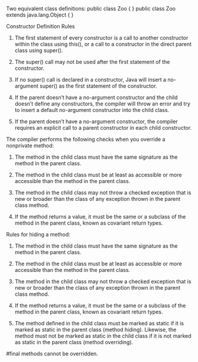 Two equivalent class definitions:
public class Zoo { }
public class Zoo extends java.lang.Object { }


Constructor Definition Rules
1. The first statement of every constructor is a call to another 
constructor within the class using this(), or a call to a constructor 
in the direct parent class using super(). 

2. The super() call may not be used after the first statement of 
the constructor.

3. If no super() call is declared in a constructor, Java will insert 
a no-argument super() as the first statement of the constructor. 

4. If the parent doesn’t have a no-argument constructor and the child 
doesn’t define any constructors, the compiler will throw an error and 
try to insert a default no-argument constructor into the child class.
 
5. If the parent doesn’t have a no-argument constructor, the compiler 
requires an explicit call to a parent constructor in each child constructor.


The compiler performs the following checks when you 
override a nonprivate method:
 
1. The method in the child class must have the same signature 
as the method in the parent class.

2. The method in the child class must be at least as accessible 
or more accessible than the method in the parent class. 

3. The method in the child class may not throw a checked exception 
that is new or broader than the class of any exception thrown 
in the parent class method.

4. If the method returns a value, it must be the same or a 
subclass of the method in the parent class, known as covariant 
return types.


Rules for hiding a method:
1. The method in the child class must have the same signature 
as the method in the parent class. 

2. The method in the child class must be at least as accessible 
or more accessible than the method in the parent class. 

3. The method in the child class may not throw a checked 
exception that is new or broader than the class of any 
exception thrown in the parent class method. 

4. If the method returns a value, it must be the same or a 
subclass of the method in the parent class, known as covariant 
return types. 

5. The method defined in the child class must be marked as 
static if it is marked as static in the parent class 
(method hiding). Likewise, the method must not be marked as 
static in the child class if it is not marked as static in 
the parent class (method overriding).

#final methods cannot be overridden. 
